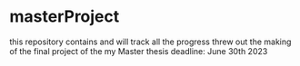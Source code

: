 # masterProject
this repository contains and will track all the progress threw out the making of the final project of the my Master thesis deadline: June 30th 2023
